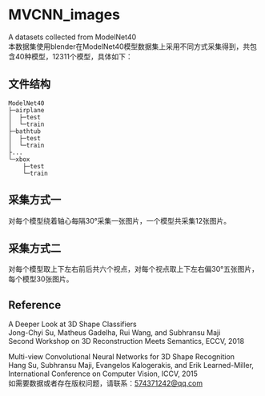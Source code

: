 # MVCNN_images
A datasets collected from ModelNet40  
本数据集使用blender在ModelNet40模型数据集上采用不同方式采集得到，共包含40种模型，12311个模型，具体如下：  
## 文件结构
    ModelNet40
    ├─airplane
    │  ├─test
    │  └─train
    ├─bathtub
    │  ├─test
    │  └─train
    ├...
    └─xbox
        ├─test
        └─train
## 采集方式一
对每个模型绕着轴心每隔30°采集一张图片，一个模型共采集12张图片。  
## 采集方式二  
对每个模型取上下左右前后共六个视点，对每个视点取上下左右偏30°五张图片，每个模型30张图片。  

## Reference  
A Deeper Look at 3D Shape Classifiers  
Jong-Chyi Su, Matheus Gadelha, Rui Wang, and Subhransu Maji  
Second Workshop on 3D Reconstruction Meets Semantics, ECCV, 2018  

Multi-view Convolutional Neural Networks for 3D Shape Recognition  
Hang Su, Subhransu Maji, Evangelos Kalogerakis, and Erik Learned-Miller,  
International Conference on Computer Vision, ICCV, 2015  
如需要数据或者存在版权问题，请联系：574371242@qq.com
